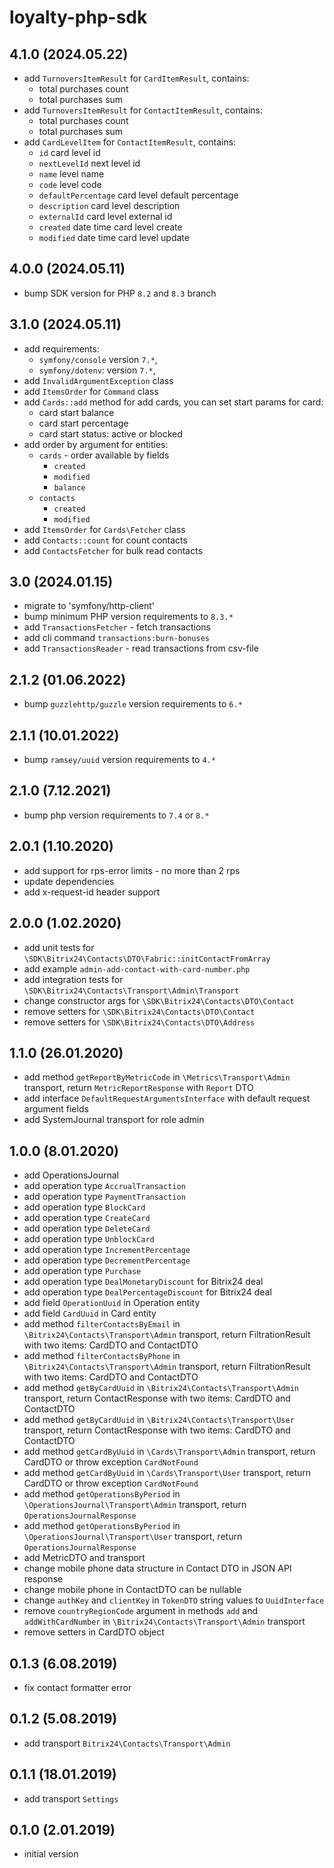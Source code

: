 # loyalty-php-sdk

## 4.1.0 (2024.05.22)
* add `TurnoversItemResult` for `CardItemResult`, contains:
  * total purchases count
  * total purchases sum
* add `TurnoversItemResult` for `ContactItemResult`, contains:
  * total purchases count
  * total purchases sum
* add `CardLevelItem` for `ContactItemResult`, contains:
  * `id` card level id  
  * `nextLevelId` next level id
  * `name` level name
  * `code` level code
  * `defaultPercentage` card level default percentage
  * `description` card level description
  * `externalId` card level external id
  * `created` date time card level create
  * `modified` date time card level update

## 4.0.0 (2024.05.11)
* bump SDK version for PHP `8.2` and `8.3` branch


## 3.1.0 (2024.05.11)

* add requirements:
    * `symfony/console` version `7.*`,
    * `symfony/dotenv`: version `7.*`,
* add `InvalidArgumentException` class
* add `ItemsOrder` for `Command` class
* add `Cards::add` method for add cards, you can set start params for card:
    * card start balance
    * card start percentage
    * card start status: active or blocked
* add order by argument for entities:
    * `cards` - order available by fields
        * `created`
        * `modified`
        * `balance`
    * `contacts`
        * `created`
        * `modified`
* add `ItemsOrder` for `Cards\Fetcher` class
* add `Contacts::count` for count contacts
* add `ContactsFetcher` for bulk read contacts

## 3.0 (2024.01.15)

* migrate to 'symfony/http-client'
* bump minimum PHP version requirements to `8.3.*`
* add `TransactionsFetcher` - fetch transactions
* add cli command `transactions:burn-bonuses`
* add `TransactionsReader` - read transactions from csv-file

## 2.1.2 (01.06.2022)

* bump `guzzlehttp/guzzle` version requirements to `6.*`

## 2.1.1 (10.01.2022)

* bump `ramsey/uuid` version requirements to `4.*`

## 2.1.0 (7.12.2021)

* bump php version requirements to `7.4` or `8.*`

## 2.0.1 (1.10.2020)

* add support for rps-error limits - no more than 2 rps
* update dependencies
* add x-request-id header support

## 2.0.0 (1.02.2020)

* add unit tests for `\SDK\Bitrix24\Contacts\DTO\Fabric::initContactFromArray`
* add example `admin-add-contact-with-card-number.php`
* add integration tests for `\SDK\Bitrix24\Contacts\Transport\Admin\Transport`
* change constructor args for `\SDK\Bitrix24\Contacts\DTO\Contact`
* remove setters for `\SDK\Bitrix24\Contacts\DTO\Contact`
* remove setters for `\SDK\Bitrix24\Contacts\DTO\Address`

## 1.1.0 (26.01.2020)

* add method `getReportByMetricCode` in `\Metrics\Transport\Admin` transport, return `MetricReportResponse`
  with `Report` DTO
* add interface `DefaultRequestArgumentsInterface` with default request argument fields
* add SystemJournal transport for role admin

## 1.0.0 (8.01.2020)

* add OperationsJournal
* add operation type `AccrualTransaction`
* add operation type `PaymentTransaction`
* add operation type `BlockCard`
* add operation type `CreateCard`
* add operation type `DeleteCard`
* add operation type `UnblockCard`
* add operation type `IncrementPercentage`
* add operation type `DecrementPercentage`
* add operation type `Purchase`
* add operation type `DealMonetaryDiscount` for Bitrix24 deal
* add operation type `DealPercentageDiscount` for Bitrix24 deal
* add field `OperationUuid` in Operation entity
* add field `CardUuid` in Card entity
* add method `filterContactsByEmail` in `\Bitrix24\Contacts\Transport\Admin` transport, return FiltrationResult with two
  items: CardDTO and ContactDTO
* add method `filterContactsByPhone` in `\Bitrix24\Contacts\Transport\Admin` transport, return FiltrationResult with two
  items: CardDTO and ContactDTO
* add method `getByCardUuid` in `\Bitrix24\Contacts\Transport\Admin` transport, return ContactResponse with two items:
  CardDTO and ContactDTO
* add method `getByCardUuid` in `\Bitrix24\Contacts\Transport\User` transport, return ContactResponse with two items:
  CardDTO and ContactDTO
* add method `getCardByUuid` in `\Cards\Transport\Admin` transport, return CardDTO or throw exception `CardNotFound`
* add method `getCardByUuid` in `\Cards\Transport\User` transport, return CardDTO or throw exception `CardNotFound`
* add method `getOperationsByPeriod` in `\OperationsJournal\Transport\Admin` transport,
  return `OperationsJournalResponse`
* add method `getOperationsByPeriod` in `\OperationsJournal\Transport\User` transport,
  return `OperationsJournalResponse`
* add MetricDTO and transport
* change mobile phone data structure in Contact DTO in JSON API response
* change mobile phone in ContactDTO can be nullable
* change `authKey` and `clientKey` in `TokenDTO` string values to `UuidInterface`
* remove `countryRegionCode` argument in methods `add` and `addWithCardNumber` in `\Bitrix24\Contacts\Transport\Admin`
  transport
* remove setters in CardDTO object

## 0.1.3 (6.08.2019)

* fix contact formatter error

## 0.1.2 (5.08.2019)

* add transport `Bitrix24\Contacts\Transport\Admin`

## 0.1.1 (18.01.2019)

* add transport `Settings`

## 0.1.0 (2.01.2019)

* initial version
